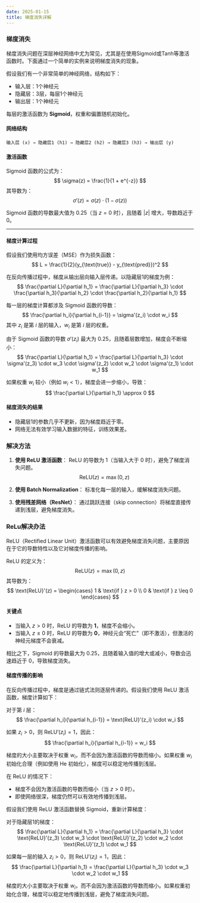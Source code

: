 ```yaml
---
date: 2025-01-15
title: 梯度消失详解
---
```


### 梯度消失

梯度消失问题在深层神经网络中尤为常见，尤其是在使用Sigmoid或Tanh等激活函数时。下面通过一个简单的实例来说明梯度消失的现象。

假设我们有一个非常简单的神经网络，结构如下：

- 输入层：1个神经元
- 隐藏层：3层，每层1个神经元
- 输出层：1个神经元

每层的激活函数为 **Sigmoid**，权重和偏置随机初始化。

#### 网络结构

``` plaintext
输入层 (x) → 隐藏层1 (h1) → 隐藏层2 (h2) → 隐藏层3 (h3) → 输出层 (y)
```

#### 激活函数

Sigmoid 函数的公式为：
$$
\sigma(z) = \frac{1}{1 + e^{-z}}
$$
其导数为：
$$
\sigma'(z) = \sigma(z) \cdot (1 - \sigma(z))
$$

Sigmoid 函数的导数最大值为 0.25（当 $z = 0$ 时），且随着 $|z|$ 增大，导数趋近于 0。

---

#### 梯度计算过程

假设我们使用均方误差（MSE）作为损失函数：
$$
L = \frac{1}{2}(y_{\text{true}} - y_{\text{pred}})^2
$$

在反向传播过程中，梯度从输出层向输入层传递。以隐藏层1的梯度为例：
$$
\frac{\partial L}{\partial h_1} = \frac{\partial L}{\partial h_3} \cdot \frac{\partial h_3}{\partial h_2} \cdot \frac{\partial h_2}{\partial h_1}
$$

每一层的梯度计算都涉及 Sigmoid 函数的导数：
$$
\frac{\partial h_i}{\partial h_{i-1}} = \sigma'(z_i) \cdot w_i
$$
其中 $z_i$ 是第 $i$ 层的输入，$w_i$ 是第 $i$ 层的权重。

由于 Sigmoid 函数的导数 $\sigma'(z_i)$ 最大为 0.25，且随着层数增加，梯度会不断缩小：
$$
\frac{\partial L}{\partial h_1} = \frac{\partial L}{\partial h_3} \cdot \sigma'(z_3) \cdot w_3 \cdot \sigma'(z_2) \cdot w_2 \cdot \sigma'(z_1) \cdot w_1
$$

如果权重 $w_i$ 较小（例如 $w_i < 1$），梯度会进一步缩小，导致：
$$
\frac{\partial L}{\partial h_1} \approx 0
$$

#### 梯度消失的结果

- 隐藏层1的参数几乎不更新，因为梯度趋近于零。
- 网络无法有效学习输入数据的特征，训练效果差。

### 解决方法

1. **使用 ReLU 激活函数**：
   ReLU 的导数为 1（当输入大于 0 时），避免了梯度消失问题。
   $$
   \text{ReLU}(z) = \max(0, z)
   $$

2. **使用 Batch Normalization**：
   标准化每一层的输入，缓解梯度消失问题。

3. **使用残差网络（ResNet）**：
   通过跳跃连接（skip connection）将梯度直接传递到浅层，避免梯度消失。

### ReLu解决办法

ReLU（Rectified Linear Unit）激活函数可以有效避免梯度消失问题，主要原因在于它的导数特性以及它对梯度传播的影响。

ReLU 的定义为：
$$
\text{ReLU}(z) = \max(0, z)
$$
其导数为：
$$
\text{ReLU}'(z) =
\begin{cases}
1 & \text{if } z > 0 \\
0 & \text{if } z \leq 0
\end{cases}
$$

#### 关键点

- 当输入 $z > 0$ 时，ReLU 的导数为 **1**，梯度不会缩小。
- 当输入 $z \leq 0$ 时，ReLU 的导数为 **0**，神经元会“死亡”（即不激活），但激活的神经元梯度不会衰减。

相比之下，Sigmoid 的导数最大为 0.25，且随着输入值的增大或减小，导数会迅速趋近于 0，导致梯度消失。

#### 梯度传播的影响

在反向传播过程中，梯度是通过链式法则逐层传递的。假设我们使用 ReLU 激活函数，梯度计算如下：

对于第 $i$ 层：
$$
\frac{\partial h_i}{\partial h_{i-1}} = \text{ReLU}'(z_i) \cdot w_i
$$

如果 $z_i > 0$，则 $\text{ReLU}'(z_i) = 1$，因此：
$$
\frac{\partial h_i}{\partial h_{i-1}} = w_i
$$

梯度的大小主要取决于权重 $w_i$，而不会因为激活函数的导数而缩小。如果权重 $w_i$ 初始化合理（例如使用 He 初始化），梯度可以稳定地传播到浅层。

在 ReLU 的情况下：

- 梯度不会因为激活函数的导数而缩小（当 $z > 0$ 时）。
- 即使网络很深，梯度仍然可以有效地传播到浅层。

假设我们使用 ReLU 激活函数替换 Sigmoid，重新计算梯度：

对于隐藏层1的梯度：
$$
\frac{\partial L}{\partial h_1} = \frac{\partial L}{\partial h_3} \cdot \text{ReLU}'(z_3) \cdot w_3 \cdot \text{ReLU}'(z_2) \cdot w_2 \cdot \text{ReLU}'(z_1) \cdot w_1
$$

如果每一层的输入 $z_i > 0$，则 $\text{ReLU}'(z_i) = 1$，因此：
$$
\frac{\partial L}{\partial h_1} = \frac{\partial L}{\partial h_3} \cdot w_3 \cdot w_2 \cdot w_1
$$

梯度的大小主要取决于权重 $w_i$，而不会因为激活函数的导数而缩小。如果权重初始化合理，梯度可以稳定地传播到浅层，避免了梯度消失问题。
